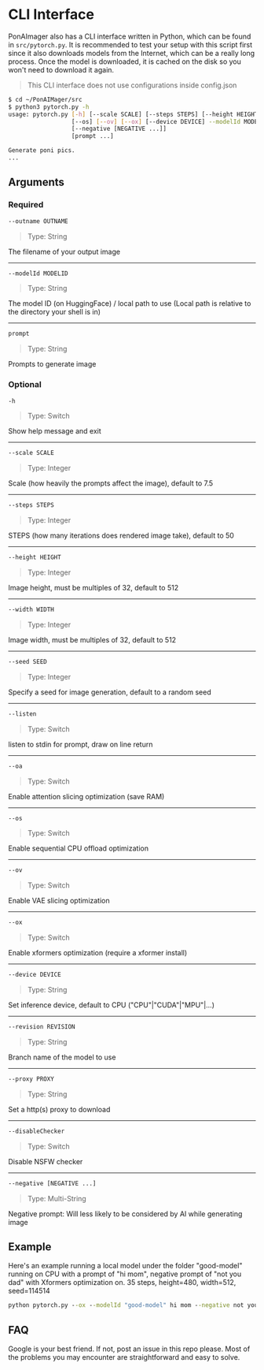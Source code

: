 # CLI Interface

PonAImager also has a CLI interface written in Python, which can be found in `src/pytorch.py`. It is recommended to test your setup with this script first since it also downloads models from the Internet, which can be a really long process. Once the model is downloaded, it is cached on the disk so you won't need to download it again.

> This CLI interface does not use configurations inside config.json

```bash
$ cd ~/PonAIMager/src
$ python3 pytorch.py -h
usage: pytorch.py [-h] [--scale SCALE] [--steps STEPS] [--height HEIGHT] [--width WIDTH] [--seed SEED] [--outname OUTNAME] [--listen] [--oa]
                  [--os] [--ov] [--ox] [--device DEVICE] --modelId MODELID [--revision REVISION] [--proxy PROXY] [--disableChecker]
                  [--negative [NEGATIVE ...]]
                  [prompt ...]

Generate poni pics.
...
```

## Arguments

### Required

```bash
--outname OUTNAME
```

> Type: String

The filename of your output image

---

```bash
--modelId MODELID
```

> Type: String

The model ID (on HuggingFace) / local path to use (Local path is relative to the directory your shell is in)

---

```bash
prompt
```

> Type: String

Prompts to generate image

### Optional

```bash
-h
```

> Type: Switch

Show help message and exit

---

```bash
--scale SCALE
```

> Type: Integer

Scale (how heavily the prompts affect the image), default to 7.5

---

```bash
--steps STEPS
```

> Type: Integer

STEPS (how many iterations does rendered image take), default to 50

---

```bash
--height HEIGHT
```

> Type: Integer

Image height, must be multiples of 32, default to 512

---

```bash
--width WIDTH
```

> Type: Integer

Image width, must be multiples of 32, default to 512

---

```bash
--seed SEED
```

> Type: Integer

Specify a seed for image generation, default to a random seed

---

```bash
--listen
```

> Type: Switch

listen to stdin for prompt, draw on line return

---

```bash
--oa
```

> Type: Switch

Enable attention slicing optimization (save RAM)

---

```bash
--os
```

> Type: Switch

Enable sequential CPU offload optimization

---

```bash
--ov
```

> Type: Switch

Enable VAE slicing optimization

---

```bash
--ox
```

> Type: Switch

Enable xformers optimization (require a xformer install)

---

```bash
--device DEVICE
```

> Type: String

Set inference device, default to CPU ("CPU"|"CUDA"|"MPU"|...)

---

```bash
--revision REVISION
```

> Type: String

Branch name of the model to use

---

```bash
--proxy PROXY
```

> Type: String

Set a http(s) proxy to download

---

```bash
--disableChecker
```

> Type: Switch

Disable NSFW checker

---

```bash
--negative [NEGATIVE ...]
```

> Type: Multi-String

Negative prompt: Will less likely to be considered by AI while generating image

## Example

Here's an example running a local model under the folder "good-model" running on CPU with a prompt of "hi mom", negative prompt of "not you dad" with Xformers optimization on. 35 steps, height=480, width=512, seed=114514

```cmd
python pytorch.py --ox --modelId "good-model" hi mom --negative not you dad --steps 35 --height 480 --width 512 --seed 114514
```

## FAQ

Google is your best friend. If not, post an issue in this repo please. Most of the problems you may encounter are straightforward and easy to solve.
